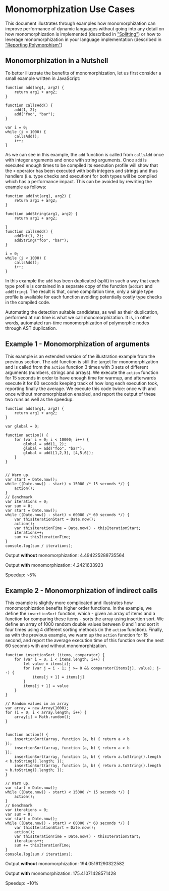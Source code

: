 # Monomorphization Use Cases

This document illustrates through examples how monomorphization can improve
performance of dynamic languages without going into any detail on how
monomorphization is implemented (described in ["Splitting"](Splitting.md)) or
how to leverage monomorphization in your language implementation (described in
["Reporting Polymorphism"](ReportingPolymorphism.md))

## Monomorphization in a Nutshell

To better illustrate the benefits of monomorphization, let us first consider a
small example written in JavaScript:

```
function add(arg1, arg2) {
    return arg1 + arg2;
}

function callsAdd() {
    add(1, 2);
    add("foo", "bar");
}

var i = 0;
while (i < 1000) {
    callsAdd();
    i++;
}
```

As we can see in this example, the `add` function is called from `callsAdd` once
with integer arguments and once with string arguments.  Once `add` is executed
enough times to be compiled its execution profile will show that the `+`
operator has been executed with both integers and strings and thus handlers
(i.e. type checks and execution) for both types will be compiled which has a
performance impact. This can be avoided by rewriting the example as follows:

```
function addInt(arg1, arg2) {
    return arg1 + arg2;
}

function addString(arg1, arg2) {
    return arg1 + arg2;

}
function callsAdd() {
    addInt(1, 2);
    addString("foo", "bar");
}

i = 0;
while (i < 1000) {
    callsAdd();
    i++;
}
```

In this example the `add` has been duplicated (split) in such a way that each
type profile is contained in a separate copy of the function (`addInt` and
`addString`). The result is that, come compilation time, only a single type
profile is available for each function avoiding potentially costly type checks
in the compiled code.

Automating the detection suitable candidates, as well as their duplication,
performed at run time is what we call monomorphization. It is, in other words,
automated run-time monomorphization of polymorphic nodes through AST
duplication.

## Example 1 - Monomorphization of arguments

This example is an extended version of the illustration example from the
previous section. The `add` function is still the target for monomorphization
and is called from the `action` function 3 times with 3 sets of different
arguments (numbers, strings and arrays). We execute the `action` function for 15
seconds in order to have enough time for warmup, and afterwards execute it for
60 seconds keeping track of how long each execution took, reporting finally the
average. We execute this code twice: once with and once without monomorphization
enabled, and report the output of these two runs as well as the speedup.

```
function add(arg1, arg2) {
    return arg1 + arg2;
}

var global = 0;

function action() {
    for (var i = 0; i < 10000; i++) {
        global = add(1, 2);
        global = add("foo", "bar");
        global = add([1,2,3], [4,5,6]);
    }
}


// Warm up.
var start = Date.now();
while ((Date.now() - start) < 15000 /* 15 seconds */) {
    action();
}
// Benchmark
var iterations = 0;
var sum = 0;
var start = Date.now();
while ((Date.now() - start) < 60000 /* 60 seconds */) {
    var thisIterationStart = Date.now();
    action();
    var thisIterationTime = Date.now() - thisIterationStart;
    iterations++;
    sum += thisIterationTime;
}
console.log(sum / iterations);

```
Output **without** monomorphization: 4.494225288735564

Output **with** monomorphization: 4.2421633923

Speedup: ~5%

## Example 2 - Monomorphization of indirect calls

This example is slightly more complicated and illustrates how monomorphization
benefits higher order functions. In the example, we define the `insertionSort`
function, which - given an array of items and a function for comparing these
items - sorts the array using insertion sort. We define an array of 1000 random
double values between 0 and 1 and sort it four times using 4 different sorting
methods (in the `action` function). Finally, as with the previous example, we
warm up the `action` function for 15 second, and report the average execution
time of this function over the next 60 seconds with and without
monomorphization.

```
function insertionSort (items, comparator) {
    for (var i = 0; i < items.length; i++) {
        let value = items[i];
        for (var j = i - 1; j >= 0 && comparator(items[j], value); j--) {
            items[j + 1] = items[j]
        }
        items[j + 1] = value
    }
}

// Random values in an array
var array = new Array(1000);
for (i = 0; i < array.length; i++) {
    array[i] = Math.random();
}


function action() {
    insertionSort(array, function (a, b) { return a < b                                      });
    insertionSort(array, function (a, b) { return a > b                                      });
    insertionSort(array, function (a, b) { return a.toString().length < b.toString().length; });
    insertionSort(array, function (a, b) { return a.toString().length > b.toString().length; });
}

// Warm up.
var start = Date.now();
while ((Date.now() - start) < 15000 /* 15 seconds */) {
    action();
}
// Benchmark
var iterations = 0;
var sum = 0;
var start = Date.now();
while ((Date.now() - start) < 60000 /* 60 seconds */) {
    var thisIterationStart = Date.now();
    action();
    var thisIterationTime = Date.now() - thisIterationStart;
    iterations++;
    sum += thisIterationTime;
}
console.log(sum / iterations);
```
Output **without** monomorphization: 194.05161290322582

Output **with** monomorphization: 175.41071428571428

Speedup: ~10%
